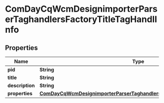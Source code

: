 
# ComDayCqWcmDesignimporterParserTaghandlersFactoryTitleTagHandlInfo

## Properties
Name | Type | Description | Notes
------------ | ------------- | ------------- | -------------
**pid** | **String** |  |  [optional]
**title** | **String** |  |  [optional]
**description** | **String** |  |  [optional]
**properties** | [**ComDayCqWcmDesignimporterParserTaghandlersFactoryTitleTagHandlProperties**](ComDayCqWcmDesignimporterParserTaghandlersFactoryTitleTagHandlProperties.md) |  |  [optional]



